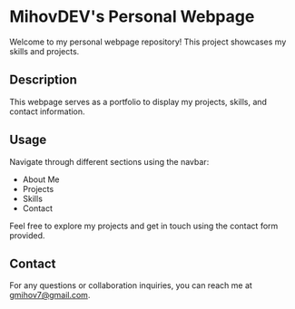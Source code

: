 # MihovDEV's Personal Webpage

Welcome to my personal webpage repository! This project showcases my skills and projects.

## Description

This webpage serves as a portfolio to display my projects, skills, and contact information.

## Usage

Navigate through different sections using the navbar:
- About Me
- Projects
- Skills
- Contact

Feel free to explore my projects and get in touch using the contact form provided.

## Contact

For any questions or collaboration inquiries, you can reach me at [gmihov7@gmail.com](mailto:gmihov7@gmail.com).

